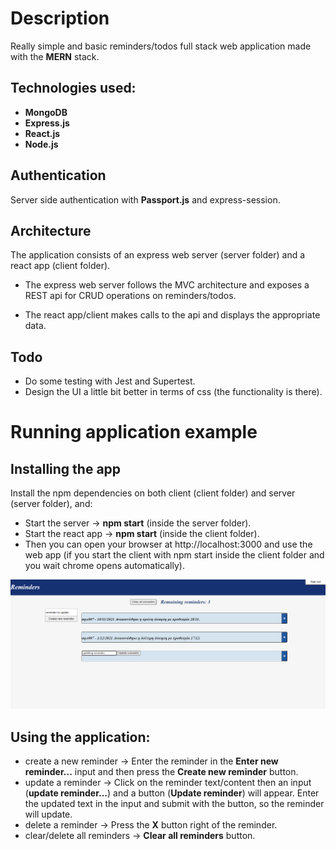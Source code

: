 # Description
Really simple and basic reminders/todos full stack web application made with the **MERN** stack.

## Technologies used: 
* **MongoDB**
* **Express.js**
* **React.js**
* **Node.js**

## Authentication
Server side authentication with **Passport.js** and express-session.

## Architecture
The application consists of an express web server (server folder) and a react app (client folder).

* The express web server follows the MVC architecture and exposes a REST api for CRUD operations on reminders/todos.

* The react app/client makes calls to the api and displays the appropriate data.

## Todo
* Do some testing with Jest and Supertest.
* Design the UI a little bit better in terms of css (the functionality is there).

# Running application example
## Installing the app
Install the npm dependencies on both client (client folder) and server (server folder), and:
* Start the server -> **npm start** (inside the server folder).
* Start the react app -> **npm start** (inside the client folder).
* Then you can open your browser at http://localhost:3000 and use the web app (if you start the client with npm start inside the client folder and you wait chrome opens automatically).

![running app example](./examples/reminders-app.png)
## Using the application:
* create a new reminder -> Enter the reminder in the **Enter new reminder...** input and then press the **Create new reminder** button.
* update a reminder -> Click on the reminder text/content then an input (**update reminder...**) and a button (**Update reminder**) will appear. Enter the updated text in the input and submit with the button, so the reminder will update.
* delete a reminder -> Press the **X** button right of the reminder.
* clear/delete all reminders -> **Clear all reminders** button.